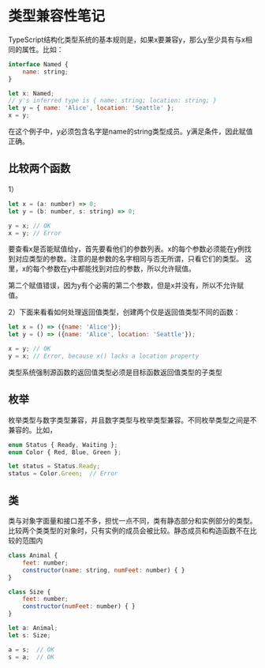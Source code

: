 # 类型兼容性笔记

TypeScript结构化类型系统的基本规则是，如果x要兼容y，那么y至少具有与x相同的属性。比如：

```js
interface Named {
    name: string;
}

let x: Named;
// y's inferred type is { name: string; location: string; }
let y = { name: 'Alice', location: 'Seattle' };
x = y;
```

 在这个例子中，y必须包含名字是name的string类型成员。y满足条件，因此赋值正确。

## 比较两个函数

1）
```js
let x = (a: number) => 0;
let y = (b: number, s: string) => 0;

y = x; // OK
x = y; // Error
```

要查看x是否能赋值给y，首先要看他们的参数列表。x的每个参数必须能在y例找到对应类型的参数。注意的是参数的名字相同与否无所谓，只看它们的类型。 这里，x的每个参数在y中都能找到对应的参数，所以允许赋值。

第二个赋值错误，因为y有个必需的第二个参数，但是x并没有，所以不允许赋值。

2）下面来看看如何处理返回值类型，创建两个仅是返回值类型不同的函数：

```js
let x = () => ({name: 'Alice'});
let y = () => ({name: 'Alice', location: 'Seattle'});

x = y; // OK
y = x; // Error, because x() lacks a location property

```
类型系统强制源函数的返回值类型必须是目标函数返回值类型的子类型


## 枚举

枚举类型与数字类型兼容，并且数字类型与枚举类型兼容。不同枚举类型之间是不兼容的。比如，

```js
enum Status { Ready, Waiting };
enum Color { Red, Blue, Green };

let status = Status.Ready;
status = Color.Green;  // Error
```

## 类

类与对象字面量和接口差不多，担忧一点不同，类有静态部分和实例部分的类型。比较两个类类型的对象时，只有实例的成员会被比较。静态成员和构造函数不在比较的范围内

```js
class Animal {
    feet: number;
    constructor(name: string, numFeet: number) { }
}

class Size {
    feet: number;
    constructor(numFeet: number) { }
}

let a: Animal;
let s: Size;

a = s;  // OK
s = a;  // OK
```
